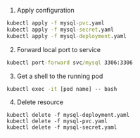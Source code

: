 1. Apply configuration
```cmd
kubectl apply -f mysql-pvc.yaml
kubectl apply -f mysql-secret.yaml
kubectl apply -f mysql-deployment.yaml
```

2.  Forward local port to service
```cmd
kubectl port-forward svc/mysql 3306:3306
```

3. Get a shell to the running pod
```cmd
kubectl exec -it [pod name] -- bash
```

4. Delete resource
```
kubectl delete -f mysql-deployment.yaml
kubectl delete -f mysql-pvc.yaml
kubectl delete -f mysql-secret.yaml
```